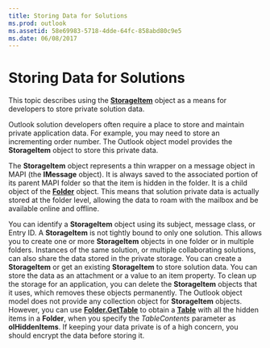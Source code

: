 ```yaml
---
title: Storing Data for Solutions
ms.prod: outlook
ms.assetid: 58e69983-5718-4dde-64fc-858abd80c9e5
ms.date: 06/08/2017
---
```



# Storing Data for Solutions

This topic describes using the **[StorageItem](storageitem-object-outlook.md)** object as a means for developers to store private solution data.

Outlook solution developers often require a place to store and maintain private application data. For example, you may need to store an incrementing order number. The Outlook object model provides the **StorageItem** object to store this private data.

The **StorageItem** object represents a thin wrapper on a message object in MAPI (the **IMessage** object). It is always saved to the associated portion of its parent MAPI folder so that the item is hidden in the folder. It is a child object of the **[Folder](folder-object-outlook.md)** object. This means that solution private data is actually stored at the folder level, allowing the data to roam with the mailbox and be available online and offline.

You can identify a **StorageItem** object using its subject, message class, or Entry ID. A **StorageItem** is not tightly bound to only one solution. This allows you to create one or more **StorageItem** objects in one folder or in multiple folders. Instances of the same solution, or multiple collaborating solutions, can also share the data stored in the private storage.
You can create a **StorageItem** or get an existing **StorageItem** to store solution data. You can store the data as an attachment or a value to an item property. To clean up the storage for an application, you can delete the **StorageItem** objects that it uses, which removes these objects permanently.
The Outlook object model does not provide any collection object for **StorageItem** objects. However, you can use **[Folder.GetTable](folder-gettable-method-outlook.md)** to obtain a **[Table](table-object-outlook.md)** with all the hidden items in a **Folder**, when you specify the  _TableContents_ parameter as **olHiddenItems**. If keeping your data private is of a high concern, you should encrypt the data before storing it.


